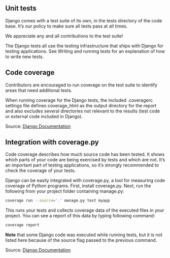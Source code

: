 ## Unit tests

Django comes with a test suite of its own, in the tests directory of the code base. It’s our policy to make sure all tests pass at all times.

We appreciate any and all contributions to the test suite!

The Django tests all use the testing infrastructure that ships with Django for testing applications. See Writing and running tests for an explanation of how to write new tests.

## Code coverage

Contributors are encouraged to run coverage on the test suite to identify areas that need additional tests.

When running coverage for the Django tests, the included .coveragerc settings file defines coverage_html as the output directory for the report and also excludes several directories not relevant to the results (test code or external code included in Django).

Source: [Django Documentation](https://docs.djangoproject.com/en/dev/internals/contributing/writing-code/unit-tests/)

## Integration with coverage.py

Code coverage describes how much source code has been tested. It shows which parts of your code are being exercised by tests and which are not. It’s an important part of testing applications, so it’s strongly recommended to check the coverage of your tests.

Django can be easily integrated with coverage.py, a tool for measuring code coverage of Python programs. First, install coverage.py. Next, run the following from your project folder containing manage.py:

```bash
coverage run --source='.' manage.py test myapp
```

This runs your tests and collects coverage data of the executed files in your project. You can see a report of this data by typing following command:

```bash
coverage report
```

**Note** that some Django code was executed while running tests, but it is not listed here because of the source flag passed to the previous command.

Source: [Django Documentation](https://docs.djangoproject.com/en/dev/topics/testing/advanced/#topics-testing-code-coverage)
